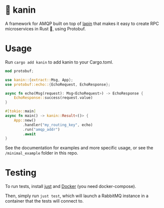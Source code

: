 # 🐰 kanin
A framework for AMQP built on top of [lapin](https://github.com/amqp-rs/lapin) that makes it easy to create RPC microservices in Rust 🦀, using Protobuf.

# Usage
Run `cargo add kanin` to add kanin to your Cargo.toml.

```rust
mod protobuf;

use kanin::{extract::Msg, App};
use protobuf::echo::{EchoRequest, EchoResponse};

async fn echo(Msg(request): Msg<EchoRequest>) -> EchoResponse {
    EchoResponse::success(request.value)
}

#[tokio::main]
async fn main() -> kanin::Result<()> {
    App::new()
        .handler("my_routing_key", echo)
        .run("amqp_addr")
        .await
}
```

See the documentation for examples and more specific usage, or see the `/minimal_example` folder in this repo.

# Testing
To run tests, install [just](https://github.com/casey/just) and [Docker](https://www.docker.com/) (you need docker-compose).

Then, simply run `just test`, which will launch a RabbitMQ instance in a container that the tests will connect to.
